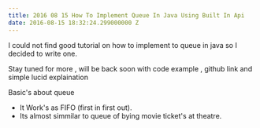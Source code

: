 ```yaml
---
title: 2016 08 15 How To Implement Queue In Java Using Built In Api
date: 2016-08-15 18:32:24.299000000 Z
---
```


I could not find good tutorial on how to implement to queue in java so I decided to write one.

Stay tuned for more , will be back soon with code example , github link and simple lucid explaination

Basic's about queue 

* It Work's as FIFO (first in first out).
* Its almost simmilar to queue of bying movie ticket's at theatre.
